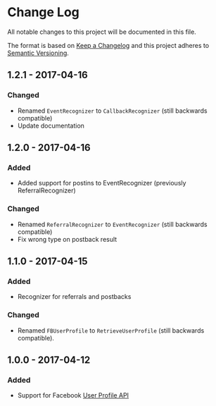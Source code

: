 # Change Log
All notable changes to this project will be documented in this file.

The format is based on [Keep a Changelog](http://keepachangelog.com/)
and this project adheres to [Semantic Versioning](http://semver.org/).

## 1.2.1 - 2017-04-16
### Changed
- Renamed `EventRecognizer` to `CallbackRecognizer` (still backwards compatible)
- Update documentation

## 1.2.0 - 2017-04-16
### Added
- Added support for postins to EventRecognizer (previously ReferralRecognizer)

### Changed
- Renamed `ReferralRecognizer` to `EventRecognizer` (still backwards compatible)
- Fix wrong type on postback result

## 1.1.0 - 2017-04-15
### Added
- Recognizer for referrals and postbacks

### Changed
- Renamed `FBUserProfile` to `RetrieveUserProfile` (still backwards compatible).

## 1.0.0 - 2017-04-12
### Added
- Support for Facebook [User Profile API](https://developers.facebook.com/docs/messenger-platform/user-profile)
